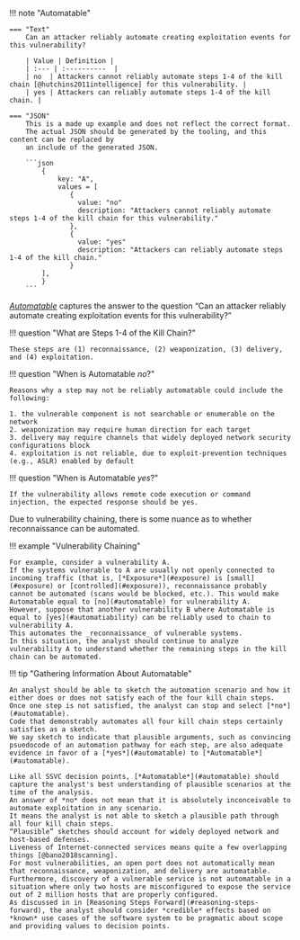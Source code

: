 !!! note "Automatable"
    
    === "Text"    
        Can an attacker reliably automate creating exploitation events for this vulnerability?
    
        | Value | Definition |
        | :--- | :----------  |
        | no  | Attackers cannot reliably automate steps 1-4 of the kill chain [@hutchins2011intelligence] for this vulnerability. |
        | yes | Attackers can reliably automate steps 1-4 of the kill chain. |

    === "JSON"
        This is a made up example and does not reflect the correct format.
        The actual JSON should be generated by the tooling, and this content can be replaced by
        an include of the generated JSON.

        ```json
            {
                key: "A",
                values = [
                   {
                     value: "no"
                     description: "Attackers cannot reliably automate steps 1-4 of the kill chain for this vulnerability."
                   },
                   {
                     value: "yes"
                     description: "Attackers can reliably automate steps 1-4 of the kill chain."
                   }
            ],
            }
        ```



[*Automatable*](#automatable) captures the answer to the question “Can an attacker reliably automate creating exploitation events for this vulnerability?”

!!! question "What are Steps 1-4 of the Kill Chain?"

    These steps are (1) reconnaissance, (2) weaponization, (3) delivery, and (4) exploitation.

!!! question "When is Automatable *no*?"

    Reasons why a step may not be reliably automatable could include the following:
    
    1. the vulnerable component is not searchable or enumerable on the network
    2. weaponization may require human direction for each target
    3. delivery may require channels that widely deployed network security configurations block
    4. exploitation is not reliable, due to exploit-prevention techniques (e.g., ASLR) enabled by default
    

!!! question "When is Automatable *yes*?"

    If the vulnerability allows remote code execution or command injection, the expected response should be yes.


Due to vulnerability chaining, there is some nuance as to whether reconnaissance can be automated.

!!! example "Vulnerability Chaining"

    For example, consider a vulnerability A.
    If the systems vulnerable to A are usually not openly connected to incoming traffic (that is, [*Exposure*](#exposure) is [small](#exposure) or [controlled](#exposure)), reconnaissance probably cannot be automated (scans would be blocked, etc.). This would make Automatable equal to [no](#automatable) for vulnerability A.
    However, suppose that another vulnerability B where Automatable is equal to [yes](#automatiability) can be reliably used to chain to vulnerability A.
    This automates the _reconnaissance_ of vulnerable systems.
    In this situation, the analyst should continue to analyze vulnerability A to understand whether the remaining steps in the kill chain can be automated.

!!! tip "Gathering Information About Automatable"

    An analyst should be able to sketch the automation scenario and how it either does or does not satisfy each of the four kill chain steps.
    Once one step is not satisfied, the analyst can stop and select [*no*](#automatable).
    Code that demonstrably automates all four kill chain steps certainly satisfies as a sketch.
    We say sketch to indicate that plausible arguments, such as convincing psuedocode of an automation pathway for each step, are also adequate evidence in favor of a [*yes*](#automatable) to [*Automatable*](#automatable).
    
    Like all SSVC decision points, [*Automatable*](#automatable) should capture the analyst's best understanding of plausible scenarios at the time of the analysis.
    An answer of *no* does not mean that it is absolutely inconceivable to automate exploitation in any scenario.
    It means the analyst is not able to sketch a plausible path through all four kill chain steps.
    “Plausible” sketches should account for widely deployed network and host-based defenses.
    Liveness of Internet-connected services means quite a few overlapping things [@bano2018scanning].
    For most vulnerabilities, an open port does not automatically mean that reconnaissance, weaponization, and delivery are automatable.
    Furthermore, discovery of a vulnerable service is not automatable in a situation where only two hosts are misconfigured to expose the service out of 2 million hosts that are properly configured.
    As discussed in in [Reasoning Steps Forward](#reasoning-steps-forward), the analyst should consider *credible* effects based on *known* use cases of the software system to be pragmatic about scope and providing values to decision points.

